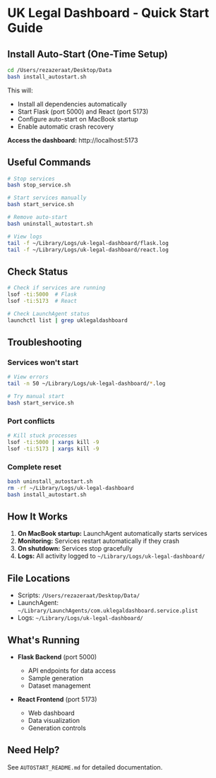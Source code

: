 # UK Legal Dashboard - Quick Start Guide

## Install Auto-Start (One-Time Setup)

```bash
cd /Users/rezazeraat/Desktop/Data
bash install_autostart.sh
```

This will:
- Install all dependencies automatically
- Start Flask (port 5000) and React (port 5173)
- Configure auto-start on MacBook startup
- Enable automatic crash recovery

**Access the dashboard:** http://localhost:5173

## Useful Commands

```bash
# Stop services
bash stop_service.sh

# Start services manually
bash start_service.sh

# Remove auto-start
bash uninstall_autostart.sh

# View logs
tail -f ~/Library/Logs/uk-legal-dashboard/flask.log
tail -f ~/Library/Logs/uk-legal-dashboard/react.log
```

## Check Status

```bash
# Check if services are running
lsof -ti:5000  # Flask
lsof -ti:5173  # React

# Check LaunchAgent status
launchctl list | grep uklegaldashboard
```

## Troubleshooting

### Services won't start
```bash
# View errors
tail -n 50 ~/Library/Logs/uk-legal-dashboard/*.log

# Try manual start
bash start_service.sh
```

### Port conflicts
```bash
# Kill stuck processes
lsof -ti:5000 | xargs kill -9
lsof -ti:5173 | xargs kill -9
```

### Complete reset
```bash
bash uninstall_autostart.sh
rm -rf ~/Library/Logs/uk-legal-dashboard
bash install_autostart.sh
```

## How It Works

1. **On MacBook startup:** LaunchAgent automatically starts services
2. **Monitoring:** Services restart automatically if they crash
3. **On shutdown:** Services stop gracefully
4. **Logs:** All activity logged to `~/Library/Logs/uk-legal-dashboard/`

## File Locations

- Scripts: `/Users/rezazeraat/Desktop/Data/`
- LaunchAgent: `~/Library/LaunchAgents/com.uklegaldashboard.service.plist`
- Logs: `~/Library/Logs/uk-legal-dashboard/`

## What's Running

- **Flask Backend** (port 5000)
  - API endpoints for data access
  - Sample generation
  - Dataset management

- **React Frontend** (port 5173)
  - Web dashboard
  - Data visualization
  - Generation controls

## Need Help?

See `AUTOSTART_README.md` for detailed documentation.
